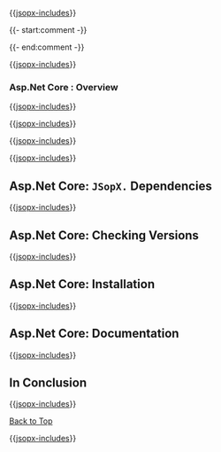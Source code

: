 ﻿{{[jsopx-includes](./DocsX/AllGlobal/Master/Includes/Content/Template/Technologies/AspNetCore/Header.md)}}

{{- start:comment -}}
<!-- START JSOPX NOVA DOCX HEADER
group: 'Technologies'
subGroup: 'Asp.Net Core'
isDraft: true
isProductionReady: true
toc: true
END JSOPX NOVA DOCX HEADER -->
{{- end:comment -}}

{{[jsopx-includes](./DocsX/AllGlobal/Master/Includes/Content/Common/Draft-Notice.md)}}

### Asp.Net Core : Overview

{{[jsopx-includes](./DocsX/AllGlobal/Master/Includes/Content/Template/Technologies/AspNetCore/Overview.md)}}

{{[jsopx-includes](./DocsX/AllGlobal/Master/Includes/Content/Common/Current-Phase.md)}}

{{[jsopx-includes](./DocsX/AllGlobal/Master/Includes/Content/Template/Technologies/AspNetCore/BodyContent.md)}}

{{[jsopx-includes](./DocsX/AllGlobal/Master/Includes/Content/Common/Alerts-Current.md)}}


## Asp.Net Core: `JSopX.` Dependencies

{{[jsopx-includes](./DocsX/AllGlobal/Master/Includes/Content/Template/Technologies/AspNetCore/JsopxDependencies.md)}}


## Asp.Net Core: Checking Versions

{{[jsopx-includes](./DocsX/AllGlobal/Master/Includes/Content/Template/Technologies/AspNetCore/CheckingVersions.md)}}


## Asp.Net Core: Installation

{{[jsopx-includes](./DocsX/AllGlobal/Master/Includes/Content/Template/Technologies/AspNetCore/Installation.md)}}

## Asp.Net Core: Documentation

{{[jsopx-includes](./DocsX/AllGlobal/Master/Includes/Content/Template/Technologies/AspNetCore/Documentation.md)}}

## In Conclusion

{{[jsopx-includes](./DocsX/AllGlobal/Master/Includes/Content/Template/Technologies/AspNetCore/InConclusion.md)}}

[Back to Top](#table-of-contents)

{{[jsopx-includes](./DocsX/AllGlobal/Master/Includes/Layout/Footer.md)}}